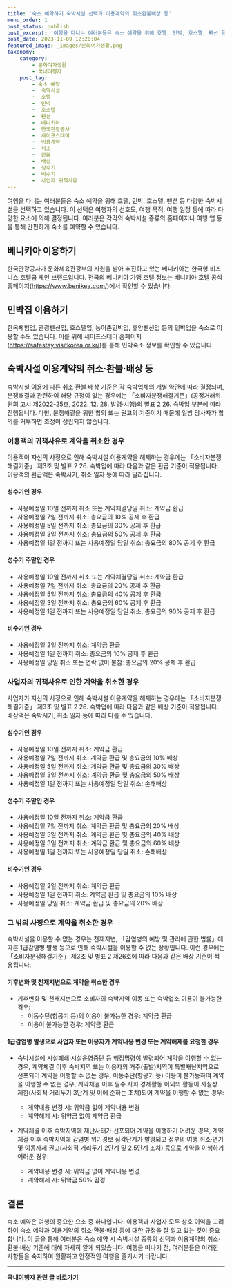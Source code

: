 ```yaml
---
title: '숙소 예약하기 숙박시설 선택과 이용계약의 취소환불배상 등'
menu_order: 1
post_status: publish
post_excerpt: '여행을 다니는 여러분들은 숙소 예약을 위해 호텔, 민박, 호스텔, 펜션 등 다양한 숙박시설을 선택하고 있습니다. 이 선택은 여행자의 선호도, 여행 목적, 여행 일정 등에 따라 다양한 요소에 의해 결정됩니다. 여러분은 각각의 숙박시설 종류의 홈페이지나 여행 앱 등을 통해 간편하게 숙소를 예약할 수 있습니다.'
post_date: 2023-11-09 12:20:04
featured_image: _images/문화여가생활.png
taxonomy:
    category:
        - 문화여가생활
        - 국내여행자
    post_tag:
        - 숙소 예약
        -  숙박시설
        -  호텔
        -  민박
        -  호스텔
        -  펜션
        -  베니키아
        -  한국관광공사
        -  세이프스테이
        -  이용계약
        -  취소
        -  환불
        -  배상
        -  성수기
        -  비수기
        -  사업자 귀책사유
---
```



여행을 다니는 여러분들은 숙소 예약을 위해 호텔, 민박, 호스텔, 펜션 등 다양한 숙박시설을 선택하고 있습니다. 이 선택은 여행자의 선호도, 여행 목적, 여행 일정 등에 따라 다양한 요소에 의해 결정됩니다. 여러분은 각각의 숙박시설 종류의 홈페이지나 여행 앱 등을 통해 간편하게 숙소를 예약할 수 있습니다.

## 베니키아 이용하기

한국관광공사가 문화체육관광부의 지원을 받아 추진하고 있는 베니키아는 한국형 비즈니스 호텔급 체인 브랜드입니다. 전국의 베니키아 가맹 호텔 정보는 베니키아 호텔 공식 홈페이지(https://www.benikea.com/)에서 확인할 수 있습니다.

## 민박집 이용하기

한옥체험업, 관광펜션업, 호스텔업, 농어촌민박업, 휴양펜션업 등의 민박업을 숙소로 이용할 수도 있습니다. 이를 위해 세이프스테이 홈페이지(https://safestay.visitkorea.or.kr/)를 통해 민박숙소 정보를 확인할 수 있습니다.

## 숙박시설 이용계약의 취소·환불·배상 등

숙박시설 이용에 따른 취소·환불·배상 기준은 각 숙박업체의 개별 약관에 따라 결정되며, 분쟁해결과 관련하여 해당 규정이 없는 경우에는 「소비자분쟁해결기준」(공정거래위원회 고시 제2022-25호, 2022. 12. 28. 발령·시행)의 별표 2 26. 숙박업 부분에 따라 진행됩니다. 다만, 분쟁해결을 위한 합의 또는 권고의 기준이기 때문에 일방 당사자가 합의를 거부하면 조정이 성립되지 않습니다.

### 이용객의 귀책사유로 계약을 취소한 경우

이용객이 자신의 사정으로 인해 숙박시설 이용계약을 해제하는 경우에는 「소비자분쟁해결기준」 제3조 및 별표 2 26. 숙박업에 따라 다음과 같은 환급 기준이 적용됩니다. 이용객의 환급액은 숙박시기, 취소 일자 등에 따라 달라집니다.

#### 성수기인 경우

- 사용예정일 10일 전까지 취소 또는 계약체결당일 취소: 계약금 환급
- 사용예정일 7일 전까지 취소: 총요금의 10% 공제 후 환급
- 사용예정일 5일 전까지 취소: 총요금의 30% 공제 후 환급
- 사용예정일 3일 전까지 취소: 총요금의 50% 공제 후 환급
- 사용예정일 1일 전까지 또는 사용예정일 당일 취소: 총요금의 80% 공제 후 환급

#### 성수기 주말인 경우

- 사용예정일 10일 전까지 취소 또는 계약체결당일 취소: 계약금 환급
- 사용예정일 7일 전까지 취소: 총요금의 20% 공제 후 환급
- 사용예정일 5일 전까지 취소: 총요금의 40% 공제 후 환급
- 사용예정일 3일 전까지 취소: 총요금의 60% 공제 후 환급
- 사용예정일 1일 전까지 또는 사용예정일 당일 취소: 총요금의 90% 공제 후 환급

#### 비수기인 경우

- 사용예정일 2일 전까지 취소: 계약금 환급
- 사용예정일 1일 전까지 취소: 총요금의 10% 공제 후 환급
- 사용예정일 당일 취소 또는 연락 없이 불참: 총요금의 20% 공제 후 환급

### 사업자의 귀책사유로 인한 계약을 취소한 경우

사업자가 자신의 사정으로 인해 숙박시설 이용계약을 해제하는 경우에는 「소비자분쟁해결기준」 제3조 및 별표 2 26. 숙박업에 따라 다음과 같은 배상 기준이 적용됩니다. 배상액은 숙박시기, 취소 일자 등에 따라 다를 수 있습니다.

#### 성수기인 경우

- 사용예정일 10일 전까지 취소: 계약금 환급
- 사용예정일 7일 전까지 취소: 계약금 환급 및 총요금의 10% 배상
- 사용예정일 5일 전까지 취소: 계약금 환급 및 총요금의 30% 배상
- 사용예정일 3일 전까지 취소: 계약금 환급 및 총요금의 50% 배상
- 사용예정일 1일 전까지 또는 사용예정일 당일 취소: 손해배상

#### 성수기 주말인 경우

- 사용예정일 10일 전까지 취소: 계약금 환급
- 사용예정일 7일 전까지 취소: 계약금 환급 및 총요금의 20% 배상
- 사용예정일 5일 전까지 취소: 계약금 환급 및 총요금의 40% 배상
- 사용예정일 3일 전까지 취소: 계약금 환급 및 총요금의 60% 배상
- 사용예정일 1일 전까지 또는 사용예정일 당일 취소: 손해배상

#### 비수기인 경우

- 사용예정일 2일 전까지 취소: 계약금 환급
- 사용예정일 1일 전까지 취소: 계약금 환급 및 총요금의 10% 배상
- 사용예정일 당일 취소: 계약금 환급 및 총요금의 20% 배상

### 그 밖의 사정으로 계약을 취소한 경우

숙박시설을 이용할 수 없는 경우는 천재지변, 「감염병의 예방 및 관리에 관한 법률」에 따른 1급감염병 발생 등으로 인해 숙박시설을 이용할 수 없는 상황입니다. 이런 경우에는 「소비자분쟁해결기준」 제3조 및 별표 2 제26호에 따라 다음과 같은 배상 기준이 적용됩니다.

#### 기후변화 및 천재지변으로 계약을 취소한 경우

- 기후변화 및 천재지변으로 소비자의 숙박지역 이동 또는 숙박업소 이용이 불가능한 경우:
  - 이동수단(항공기 등)의 이용이 불가능한 경우: 계약금 환급
  - 이용이 불가능한 경우: 계약금 환급

#### 1급감염병 발생으로 사업자 또는 이용자가 계약내용 변경 또는 계약해제를 요청한 경우

- 숙박시설에 시설폐쇄·시설운영중단 등 행정명령이 발령되어 계약을 이행할 수 없는 경우, 계약체결 이후 숙박지역 또는 이용자의 거주(출발)지역이 특별재난지역으로 선포되어 계약을 이행할 수 없는 경우, 이동수단(항공기 등) 이용이 불가능하여 계약을 이행할 수 없는 경우, 계약체결 이후 필수 사회·경제활동 이외의 활동이 사실상 제한(사회적 거리두기 3단계 및 이에 준하는 조치)되어 계약을 이행할 수 없는 경우:
  - 계약내용 변경 시: 위약금 없이 계약내용 변경
  - 계약해제 시: 위약금 없이 계약금 환급

- 계약체결 이후 숙박지역에 재난사태가 선포되어 계약을 이행하기 어려운 경우, 계약체결 이후 숙박지역에 감염병 위기경보 심각단계가 발령되고 정부의 여행 취소·연기 및 이동자제 권고(사회적 거리두기 2단계 및 2.5단계 조치) 등으로 계약을 이행하기 어려운 경우:
  - 계약내용 변경 시: 위약금 없이 계약내용 변경
  - 계약해제 시: 위약금 50% 감경

## 결론

숙소 예약은 여행의 중요한 요소 중 하나입니다. 이용객과 사업자 모두 상호 이익을 고려하여 숙소 예약과 이용계약의 취소·환불·배상 등에 대한 규정을 잘 알고 있는 것이 중요합니다. 이 글을 통해 여러분은 숙소 예약 시 숙박시설 종류의 선택과 이용계약의 취소·환불·배상 기준에 대해 자세히 알게 되었습니다. 여행을 떠나기 전, 여러분들은 이러한 사항들을 숙지하여 원활하고 안정적인 여행을 즐기시기 바랍니다.
<!-- wp:separator -->
<hr class="wp-block-separator has-alpha-channel-opacity"/>
<!-- /wp:separator -->

<!-- wp:group {"backgroundColor":"base","layout":{"type":"constrained"}} -->
<div class="wp-block-group has-base-background-color has-background"><!-- wp:paragraph {"align":"center","fontSize":"medium"} -->
<p class="has-text-align-center has-large-font-size"><strong>국내여행자 관련 글 바로가기</strong></p>
<!-- /wp:paragraph -->


<!-- wp:latest-posts
{"categories":[{"id":15374,"count":19,"description":"","link":"https://uknowlaw.com/category/%ea%b5%ad%eb%82%b4%ec%97%ac%ed%96%89%ec%9e%90/","name":"국내여행자","slug":"국내여행자","taxonomy":"category","parent":0,"meta":[],"_links":{"self":[{"href":"https://uknowlaw.com/wp-json/wp/v2/categories/15374"}],"collection":[{"href":"https://uknowlaw.com/wp-json/wp/v2/categories"}],"about":[{"href":"https://uknowlaw.com/wp-json/wp/v2/taxonomies/category"}],"wp:post_type":[{"href":"https://uknowlaw.com/wp-json/wp/v2/posts?categories=15374"}],"curies":[{"name":"wp","href":"https://api.w.org/{rel}","templated":true}]}}],"postsToShow":100,"excerptLength":28,"postLayout":"grid","columns":2,"featuredImageAlign":"left","featuredImageSizeSlug":"large","fontSize":"small"} /--></div>
<!-- /wp:group -->